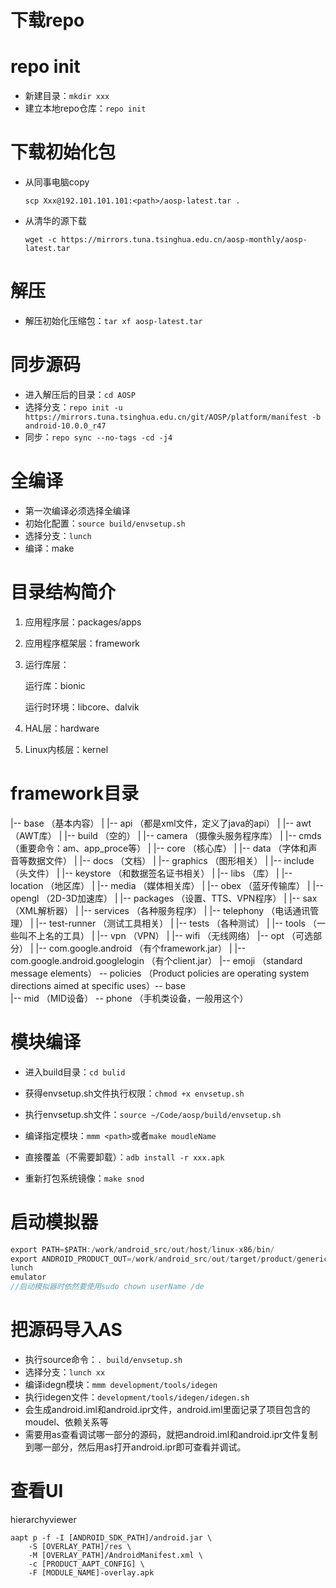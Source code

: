 # 下载repo



# repo init

- 新建目录：`mkdir xxx`
- 建立本地repo仓库：`repo init`



# 下载初始化包

- 从同事电脑copy

  `scp Xxx@192.101.101.101:<path>/aosp-latest.tar .`

- 从清华的源下载

  `wget -c https://mirrors.tuna.tsinghua.edu.cn/aosp-monthly/aosp-latest.tar`



# 解压

- 解压初始化压缩包：`tar xf aosp-latest.tar`



# 同步源码

- 进入解压后的目录：`cd AOSP`
- 选择分支：`repo init -u https://mirrors.tuna.tsinghua.edu.cn/git/AOSP/platform/manifest -b android-10.0.0_r47`
- 同步：`repo sync --no-tags -cd -j4`



# 全编译

- 第一次编译必须选择全编译
- 初始化配置：`source build/envsetup.sh`
- 选择分支：`lunch`
- 编译：make



# 目录结构简介

1. 应用程序层：packages/apps

2. 应用程序框架层：framework

3. 运行库层：

   运行库：bionic

   运行时环境：libcore、dalvik

4. HAL层：hardware

5. Linux内核层：kernel



# framework目录

|-- base                        （基本内容）
|   |-- api                （都是xml文件，定义了java的api）
|   |-- awt                （AWT库）
|   |-- build                （空的）
|   |-- camera                （摄像头服务程序库）
|   |-- cmds                （重要命令：am、app_proce等）
|   |-- core                （核心库）
|   |-- data                （字体和声音等数据文件）
|   |-- docs                （文档）
|   |-- graphics        （图形相关）
|   |-- include                （头文件）
|   |-- keystore        （和数据签名证书相关）
|   |-- libs                （库）
|   |-- location        （地区库）
|   |-- media                （媒体相关库）
|   |-- obex                （蓝牙传输库）
|   |-- opengl                （2D-3D加速库）
|   |-- packages        （设置、TTS、VPN程序）
|   |-- sax                （XML解析器）
|   |-- services        （各种服务程序）
|   |-- telephony        （电话通讯管理）
|   |-- test-runner        （测试工具相关）
|   |-- tests                （各种测试）
|   |-- tools                （一些叫不上名的工具）
|   |-- vpn                （VPN）
|   |-- wifi                （无线网络）
|-- opt                        （可选部分）
|   |-- com.google.android                                （有个framework.jar）
|   |-- com.google.android.googlelogin                （有个client.jar）
|-- emoji                （standard message elements）
  -- policies                （Product policies are operating system directions aimed at specific uses）-- base                
        |-- mid        （MID设备）
          -- phone        （手机类设备，一般用这个）



# 模块编译

- 进入build目录：`cd bulid`

- 获得envsetup.sh文件执行权限：`chmod +x envsetup.sh`

- 执行envsetup.sh文件：`source ~/Code/aosp/build/envsetup.sh`

  <!--在执行envsetup.sh文件之后可以获得一些额外的命令，包括mmm-->

- 编译指定模块：`mmm <path>`或者`make moudleName`

- 直接覆盖（不需要卸载）：`adb install -r xxx.apk `

- 重新打包系统镜像：`make snod`



# 启动模拟器

```java
export PATH=$PATH:/work/android_src/out/host/linux-x86/bin/
export ANDROID_PRODUCT_OUT=/work/android_src/out/target/product/generic/
lunch
emulator
//启动模拟器时依然要使用sudo chown userName /de
```



# 把源码导入AS

- 执行source命令：`. build/envsetup.sh`
- 选择分支：`lunch xx`
- 编译idegn模块：`mmm development/tools/idegen`
- 执行idegen文件：`development/tools/idegen/idegen.sh`
- 会生成android.iml和android.ipr文件，android.iml里面记录了项目包含的moudel、依赖关系等
- 需要用as查看调试哪一部分的源码，就把android.iml和android.ipr文件复制到哪一部分，然后用as打开android.ipr即可查看并调试。



# 查看UI

hierarchyviewer





```
aapt p -f -I [ANDROID_SDK_PATH]/android.jar \
    -S [OVERLAY_PATH]/res \
    -M [OVERLAY_PATH]/AndroidManifest.xml \
    -c [PRODUCT_AAPT_CONFIG] \
    -F [MODULE_NAME]-overlay.apk
```

